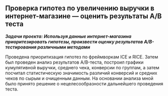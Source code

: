 ## Проверка гипотез по увеличению выручки в интернет-магазине — оценить результаты A/B теста

***Задачи проекта: Используя данные интернет-магазина приоритезировать гипотезы, произвести оценку результатов A/B-тестирования различными методами***

Проведена приоритизация гипотез по фреймворкам ICE и RICE. Затем был проведен анализ результатов A/B-теста, построил графики кумулятивной выручки, среднего чека, конверсии по группам, а затем посчитал статистическую значимость различий конверсий и средних чеков по сырым и очищенным данным. На основании анализа мной было принято решение о нецелесообразности дальнейшего проведения теста.
